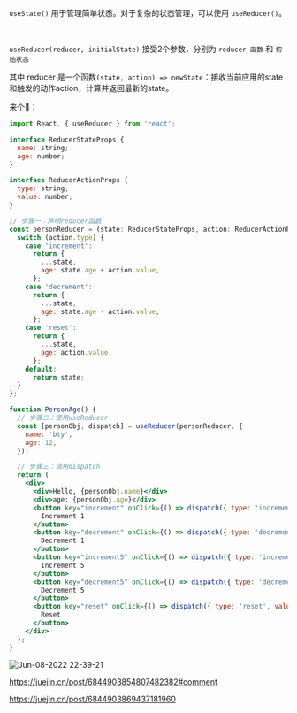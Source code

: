 `useState()` 用于管理简单状态。对于复杂的状态管理，可以使用 `useReducer()`。

<br>

`useReducer(reducer, initialState)` 接受2个参数，分别为 `reducer 函数` 和 `初始状态`

其中 reducer 是一个函数`(state, action) => newState`：接收当前应用的state和触发的动作action，计算并返回最新的state。

来个🌰：
```jsx
import React, { useReducer } from 'react';

interface ReducerStateProps {
  name: string;
  age: number;
}

interface ReducerActionProps {
  type: string;
  value: number;
}

// 步骤一：声明reducer函数
const personReducer = (state: ReducerStateProps, action: ReducerActionProps) => {
  switch (action.type) {
    case 'increment':
      return {
        ...state,
        age: state.age + action.value,
      };
    case 'decrement':
      return {
        ...state,
        age: state.age - action.value,
      };
    case 'reset':
      return {
        ...state,
        age: action.value,
      };
    default:
      return state;
  }
};

function PersonAge() {
  // 步骤二：使用useReducer
  const [personObj, dispatch] = useReducer(personReducer, {
    name: 'bty',
    age: 12,
  });

  // 步骤三：调用dispatch
  return (
    <div>
      <div>Hello, {personObj.name}</div>
      <div>age: {personObj.age}</div>
      <button key="increment" onClick={() => dispatch({ type: 'increment', value: 1 })}>
        Increment 1
      </button>
      <button key="decrement" onClick={() => dispatch({ type: 'decrement', value: 1 })}>
        Decrement 1
      </button>
      <button key="increment5" onClick={() => dispatch({ type: 'increment', value: 5 })}>
        Increment 5
      </button>
      <button key="decrement5" onClick={() => dispatch({ type: 'decrement', value: 5 })}>
        Decrement 5
      </button>
      <button key="reset" onClick={() => dispatch({ type: 'reset', value: 12 })}>
        Reset
      </button>
    </div>
  );
}
```

![Jun-08-2022 22-39-21](https://user-images.githubusercontent.com/74364990/172645097-a985f901-0c6f-49c5-b566-cc30f3211c6b.gif)


https://juejin.cn/post/6844903854807482382#comment

https://juejin.cn/post/6844903869437181960
